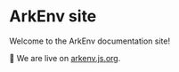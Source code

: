 # ArkEnv site

Welcome to the ArkEnv documentation site!

:rocket: We are live on [arkenv.js.org](https://arkenv.js.org).